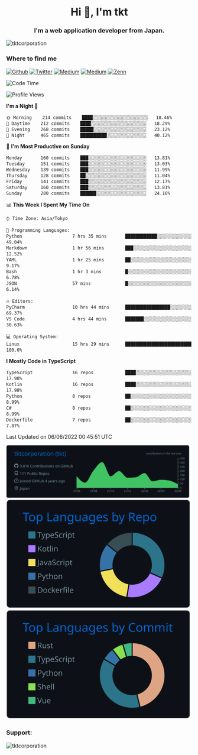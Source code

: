 <h1 align="center">Hi 👋, I'm tkt</h1>
<h3 align="center">I'm a web application developer from Japan.</h3>

<p align="left"> <img src="https://komarev.com/ghpvc/?username=tktcorporation&label=Profile%20views&color=0e75b6&style=flat" alt="tktcorporation" /> </p>

<h3>Where to find me</h3>
<p>
<a href="https://github.com/tktcorporation" target="_blank"><img alt="Github" src="https://img.shields.io/badge/GitHub-%2312100E.svg?&style=for-the-badge&logo=Github&logoColor=white" /></a>
<a href="https://twitter.com/tktcorporation" target="_blank"><img alt="Twitter" src="https://img.shields.io/badge/twitter-%231DA1F2.svg?&style=for-the-badge&logo=twitter&logoColor=white" /></a>
<a href="https://www.linkedin.com/in/tktcorporation" target="_blank"><img alt="Medium" src="https://img.shields.io/badge/linkdin-0a66c2.svg?&style=for-the-badge&logo=linkedin&logoColor=white" /></a>
<a href="https://qiita.com/tktcorporation" target="_blank"><img alt="Medium" src="https://img.shields.io/badge/qiita-55C500.svg?&style=for-the-badge&logo=qiita&logoColor=white" /></a>
<a href="https://zenn.dev/tktcorporation" target="_blank"><img alt="Zenn" src="https://img.shields.io/badge/Zenn-3EA8FF.svg?&style=for-the-badge&logo=Zenn&logoColor=white" /></a>
</p>
  
<!--START_SECTION:waka-->
![Code Time](http://img.shields.io/badge/Code%20Time-289%20hrs%2041%20mins-blue)

![Profile Views](http://img.shields.io/badge/Profile%20Views-1-blue)

**I'm a Night 🦉** 

```text
🌞 Morning    214 commits    ████░░░░░░░░░░░░░░░░░░░░░   18.46% 
🌆 Daytime    212 commits    ████░░░░░░░░░░░░░░░░░░░░░   18.29% 
🌃 Evening    268 commits    █████░░░░░░░░░░░░░░░░░░░░   23.12% 
🌙 Night      465 commits    ██████████░░░░░░░░░░░░░░░   40.12%

```
📅 **I'm Most Productive on Sunday** 

```text
Monday       160 commits    ███░░░░░░░░░░░░░░░░░░░░░░   13.81% 
Tuesday      151 commits    ███░░░░░░░░░░░░░░░░░░░░░░   13.03% 
Wednesday    139 commits    ███░░░░░░░░░░░░░░░░░░░░░░   11.99% 
Thursday     128 commits    ██░░░░░░░░░░░░░░░░░░░░░░░   11.04% 
Friday       141 commits    ███░░░░░░░░░░░░░░░░░░░░░░   12.17% 
Saturday     160 commits    ███░░░░░░░░░░░░░░░░░░░░░░   13.81% 
Sunday       280 commits    ██████░░░░░░░░░░░░░░░░░░░   24.16%

```


📊 **This Week I Spent My Time On** 

```text
⌚︎ Time Zone: Asia/Tokyo

💬 Programming Languages: 
Python                   7 hrs 35 mins       ████████████░░░░░░░░░░░░░   49.04% 
Markdown                 1 hr 56 mins        ███░░░░░░░░░░░░░░░░░░░░░░   12.52% 
YAML                     1 hr 25 mins        ██░░░░░░░░░░░░░░░░░░░░░░░   9.17% 
Bash                     1 hr 3 mins         █░░░░░░░░░░░░░░░░░░░░░░░░   6.78% 
JSON                     57 mins             █░░░░░░░░░░░░░░░░░░░░░░░░   6.14%

🔥 Editors: 
PyCharm                  10 hrs 44 mins      █████████████████░░░░░░░░   69.37% 
VS Code                  4 hrs 44 mins       ███████░░░░░░░░░░░░░░░░░░   30.63%

💻 Operating System: 
Linux                    15 hrs 29 mins      █████████████████████████   100.0%

```

**I Mostly Code in TypeScript** 

```text
TypeScript               16 repos            ████░░░░░░░░░░░░░░░░░░░░░   17.98% 
Kotlin                   16 repos            ████░░░░░░░░░░░░░░░░░░░░░   17.98% 
Python                   8 repos             ██░░░░░░░░░░░░░░░░░░░░░░░   8.99% 
C#                       8 repos             ██░░░░░░░░░░░░░░░░░░░░░░░   8.99% 
Dockerfile               7 repos             ██░░░░░░░░░░░░░░░░░░░░░░░   7.87%

```



 Last Updated on 06/06/2022 00:45:51 UTC
<!--END_SECTION:waka-->

[![](https://raw.githubusercontent.com/tktcorporation/tktcorporation/master/profile-summary-card-output/github_dark/0-profile-details.svg)](https://github.com/vn7n24fzkq/github-profile-summary-cards)
[![](https://raw.githubusercontent.com/tktcorporation/tktcorporation/master/profile-summary-card-output/github_dark/1-repos-per-language.svg)](https://github.com/vn7n24fzkq/github-profile-summary-cards) [![](https://raw.githubusercontent.com/tktcorporation/tktcorporation/master/profile-summary-card-output/github_dark/2-most-commit-language.svg)](https://github.com/vn7n24fzkq/github-profile-summary-cards)

<h3 align="left">Support:</h3>
<p><a href="https://www.buymeacoffee.com/tktcorporation"> <img align="left" src="https://cdn.buymeacoffee.com/buttons/v2/default-yellow.png" height="50" width="210" alt="tktcorporation" /></a></p><br><br>
